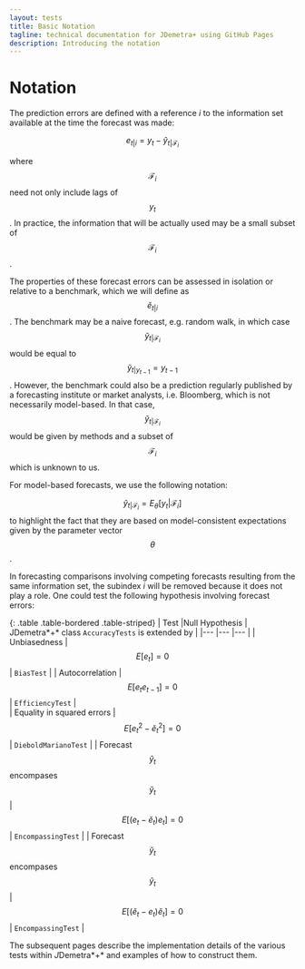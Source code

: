 ```yaml
---
layout: tests
title: Basic Notation
tagline: technical documentation for JDemetra+ using GitHub Pages
description: Introducing the notation
---
```


# Notation 

The prediction errors are defined with a reference $i$ to the information set available at the time the forecast was made: 

$$ e_{t|i}=y_{t}-\hat{y}_{t|\mathcal{F}_{i}}$$ 
 
where $$ \mathcal{F}_{i} $$ need not only include lags of $$ y_{t} $$. 
In practice, the information that will be actually used may be a small subset of $$ \mathcal{F}_{i} $$.

 
The properties of these forecast errors can be assessed in isolation or relative to a benchmark, 
which we will define as $$ \breve{e}_{t|i} $$.  The benchmark may be a naive forecast, e.g. random walk, 
in which case  $$ \breve{y}_{t|\mathcal{F}_{i}} $$ would be equal to  $$ \breve{y}_{t|y_{t-1}}=y_{t-1} $$. 
However, the benchmark could also be a prediction regularly published by a forecasting institute or market analysts, 
i.e. Bloomberg, which is not necessarily model-based. In that case, $$ \breve{y}_{t|\mathcal{F}_{i}} $$ 
would be given by methods and a subset of $$ \mathcal{F}_{i} $$ which is unknown to us.

For model-based forecasts, we use the following notation:

$$ \hat{y}_{t|\mathcal{F}_{i}}=E_{\theta}[y_{t}|\mathcal{F}_{i}] $$ 
to highlight the fact that they are based on model-consistent 
expectations given by the parameter vector $$ \theta $$ .  
 

In forecasting comparisons involving competing forecasts resulting from the same information set, the subindex $i$ will be removed because it does not play a role. 
One could test the following hypothesis involving forecast errors: 

{: .table .table-bordered .table-striped}
|   Test	|Null   Hypothesis	|  JDemetra*+* class `AccuracyTests` is extended by  |
|---	    |---	    |---      |
|   Unbiasedness	| $$ E[e_{t}]=0  $$	|      `BiasTest`                        |
|   Autocorrelation	| $$ E[e_{t}e_{t-1}]=0 $$    	|         `EfficiencyTest`         |  
|   Equality  in  squared  errors	|  $$ E[e^2_{t}-\breve{e}^2_{t}]=0  $$  	|       `DieboldMarianoTest`     |
|   Forecast  $$ \hat{y}_{t} $$  encompases   $$ \breve{y}_{t} $$ |   $$ E[(e_{t}-\breve{e}_{t})e_{t}]=0  $$  	|   `EncompassingTest`         |
|   Forecast   $$\breve{y}_{t}$$   encompases   $$ \hat{y}_{t} $$ |   $$ E[(\breve{e}_{t}-e_{t})\breve{e}_{t}]=0 $$ |     `EncompassingTest`   |

The subsequent pages describe the implementation details of the various tests within *J*Demetra*+*
and examples of how to construct them.